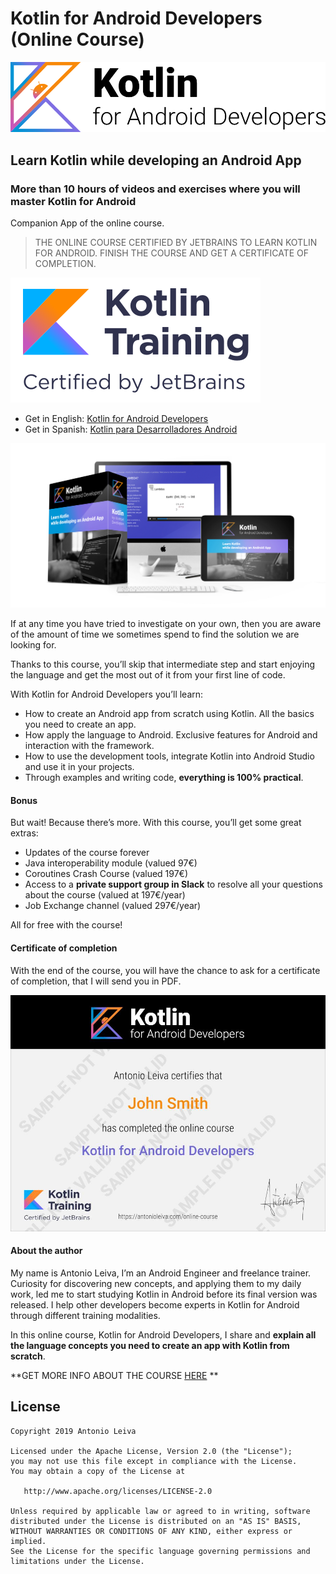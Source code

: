 # Kotlin for Android Developers (Online Course)

![Kotlin Course Logo](/art/kotlin-course-logo.png?raw=true)

## Learn Kotlin while developing an Android App

### More than 10 hours of videos and exercises where you will master Kotlin for Android

Companion App of the online course.

> THE ONLINE COURSE CERTIFIED BY JETBRAINS TO LEARN KOTLIN FOR ANDROID. FINISH THE COURSE AND GET A CERTIFICATE OF COMPLETION.

![Kotlin Training Certified](/art/kotlin-training-certified.png?raw=true)

- Get in English: [Kotlin for Android Developers](https://antonioleiva.com/online-course/)
- Get in Spanish: [Kotlin para Desarrolladores Android](https://devexperto.com/curso-kotlin-online/)


![Kotlin for Android Developers](/art/kotlin-androiddev-online-en.jpg?raw=true)

If at any time you have tried to investigate on your own, then you are aware of the amount of time we sometimes spend to find the solution we are looking for.

Thanks to this course, you’ll skip that intermediate step and start enjoying the language and get the most out of it from your first line of code.

With Kotlin for Android Developers you’ll learn:
- How to create an Android app from scratch using Kotlin. All the basics you need to create an app.
- How  apply the language to Android. Exclusive features for Android and interaction with the framework.
- How to use the development tools, integrate Kotlin into Android Studio and use it in your projects.
- Through examples and writing code, **everything is 100% practical**.

#### Bonus

But wait! Because there’s more. With this course, you’ll get some great extras:

- Updates of the course forever
- Java interoperability module (valued 97€)
- Coroutines Crash Course (valued 197€)
- Access to a **private support group in Slack** to resolve all your questions about the course (valued at 197€/year)
- Job Exchange channel (valued 297€/year)

All for free with the course!

#### Certificate of completion

With the end of the course, you will have the chance to ask for a certificate of completion, that I will send you in PDF.

![Kotlin for Android Developers](/art/certificate-completion.jpg?raw=true)

#### About the author

My name is Antonio Leiva, I’m an Android Engineer and freelance trainer. Curiosity for discovering new concepts, and applying them to my daily work, led me to start studying Kotlin in Android before its final version was released. I help other developers become experts in Kotlin for Android through different training modalities.

In this online course, Kotlin for Android Developers, I share and **explain all the language concepts you need to create an app with Kotlin from scratch**.

**GET MORE INFO ABOUT THE COURSE [HERE](https://antonioleiva.com/online-course/) **

## License

    Copyright 2019 Antonio Leiva

    Licensed under the Apache License, Version 2.0 (the "License");
    you may not use this file except in compliance with the License.
    You may obtain a copy of the License at

       http://www.apache.org/licenses/LICENSE-2.0

    Unless required by applicable law or agreed to in writing, software
    distributed under the License is distributed on an "AS IS" BASIS,
    WITHOUT WARRANTIES OR CONDITIONS OF ANY KIND, either express or implied.
    See the License for the specific language governing permissions and
    limitations under the License.